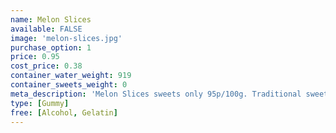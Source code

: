 ```yaml
---
name: Melon Slices
available: FALSE
image: 'melon-slices.jpg'
purchase_option: 1
price: 0.95
cost_price: 0.38
container_water_weight: 919
container_sweets_weight: 0
meta_description: 'Melon Slices sweets only 95p/100g. Traditional sweets and more at Humbugs Confectionery Store. Specialists in satisfying your sweet tooth!'
type: [Gummy]
free: [Alcohol, Gelatin]
---
```

